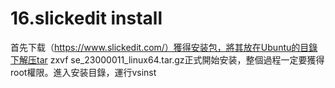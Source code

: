 # 16.slickedit install

首先下载（https://www.slickedit.com/）獲得安装包，將其放在Ubuntu的目錄下解压tar zxvf se\_23000011\_linux64.tar.gz正式開始安装，整個過程一定要獲得root權限。進入安装目錄，運行vsinst

